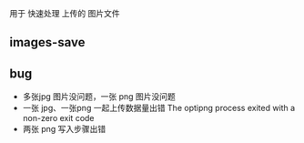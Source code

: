 用于 快速处理 上传的 图片文件
## images-save

## bug
- 多张jpg 图片没问题，一张 png 图片没问题
- 一张 jpg、一张png 一起上传数据量出错 The optipng process exited with a non-zero exit code
- 两张 png 写入步骤出错 